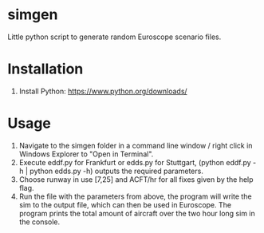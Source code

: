 # simgen

Little python script to generate random Euroscope scenario files.

# Installation
1. Install Python: https://www.python.org/downloads/

# Usage
1. Navigate to the simgen folder in a command line window / right click in Windows Explorer to "Open in Terminal".
2. Execute eddf.py for Frankfurt or edds.py for Stuttgart, (python eddf.py -h | python edds.py -h) outputs the required parameters.
3. Choose runway in use [7,25] and ACFT/hr for all fixes given by the help flag.
4. Run the file with the parameters from above, the program will write the sim to the output file, which can then be used in Euroscope. The program prints the total amount of aircraft over the two hour long sim in the console.
